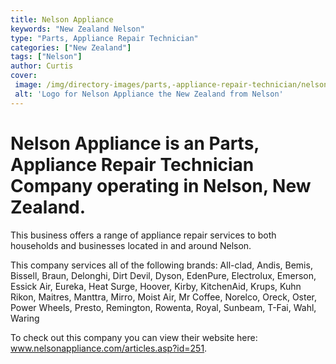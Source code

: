 ```yaml
---
title: Nelson Appliance
keywords: "New Zealand Nelson"
type: "Parts, Appliance Repair Technician"
categories: ["New Zealand"]
tags: ["Nelson"]
author: Curtis
cover: 
 image: /img/directory-images/parts,-appliance-repair-technician/nelson-appliance.webp
 alt: 'Logo for Nelson Appliance the New Zealand from Nelson'
---
```


# Nelson Appliance is an Parts, Appliance Repair Technician Company operating in Nelson, New Zealand.

This business offers a range of appliance repair services to both households and businesses located in and around Nelson.

This company services all of the following brands: All-clad, Andis, Bemis, Bissell, Braun, Delonghi, Dirt Devil, Dyson, EdenPure, Electrolux, Emerson, Essick Air, Eureka, Heat Surge, Hoover, Kirby, KitchenAid, Krups, Kuhn Rikon, Maitres, Manttra, Mirro, Moist Air, Mr Coffee, Norelco, Oreck, Oster, Power Wheels, Presto, Remington, Rowenta, Royal, Sunbeam, T-Fai, Wahl, Waring

To check out this company you can view their website here: www.nelsonappliance.com/articles.asp?id=251.
